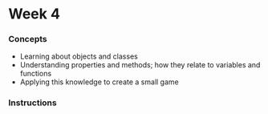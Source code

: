 # Week 4

### Concepts

* Learning about objects and classes
* Understanding properties and methods; how they relate to variables and functions
* Applying this knowledge to create a small game

### Instructions